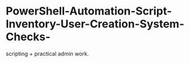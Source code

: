 # PowerShell-Automation-Script-Inventory-User-Creation-System-Checks-
scripting + practical admin work.

